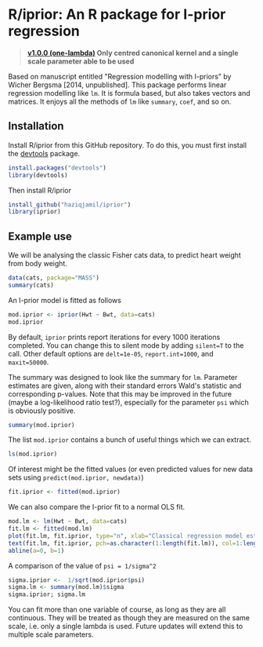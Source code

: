 # R/iprior: An R package for I-prior regression

>**[v1.0.0 (one-lambda)](https://github.com/haziqjamil/iprior/releases/tag/v1.0.0) Only centred canonical kernel and a single scale parameter able to be used**

Based on manuscript entitled "Regression modelling with I-priors" by Wicher Bergsma [2014, unpublished]. This package performs linear regression modelling like `lm`. It is formula based, but also takes vectors and matrices. It enjoys all the methods of `lm` like `summary`, `coef`, and so on.

## Installation
Install R/iprior from this GitHub repository. To do this, you must first install the [devtools](https://github.com/hadley/devtools) package.

```r
install.packages("devtools")
library(devtools)
```

Then install R/iprior

```r
install_github("haziqjamil/iprior")
library(iprior)
```

## Example use
We will be analysing the classic Fisher cats data, to predict heart weight from body weight.

```r
data(cats, package="MASS")
summary(cats)
```

An I-prior model is fitted as follows
```r
mod.iprior <- iprior(Hwt ~ Bwt, data=cats)
mod.iprior
```

By default, `iprior` prints report iterations for every 1000 iterations completed. You can change this to silent mode by adding `silent=T` to the call. Other default options are `delt=1e-05`, `report.int=1000`, and `maxit=50000`.

The summary was designed to look like the summary for `lm`. Parameter estimates are given, along with their standard errors Wald's statistic and corresponding p-values. Note that this may be improved in the future (maybe a log-likelihood ratio test?), especially for the parameter `psi` which is obviously positive.
```r
summary(mod.iprior)
```

The list `mod.iprior` contains a bunch of useful things which we can extract.
```r
ls(mod.iprior)
```

Of interest might be the fitted values (or even predicted values for new data sets using `predict(mod.iprior, newdata)`)
```r
fit.iprior <- fitted(mod.iprior)
```

We can also compare the I-prior fit to a normal OLS fit.
```r
mod.lm <- lm(Hwt ~ Bwt, data=cats)
fit.lm <- fitted(mod.lm)
plot(fit.lm, fit.iprior, type="n", xlab="Classical regression model estimates", ylab="I-prior estimates", main="Comparison between I-prior and classical regression predicted values")
text(fit.lm, fit.iprior, pch=as.character(1:length(fit.lm)), col=1:length(fit.lm), cex=0.7)
abline(a=0, b=1)
```

A comparison of the value of `psi = 1/sigma^2`
```r
sigma.iprior <-  1/sqrt(mod.iprior$psi)
sigma.lm <- summary(mod.lm)$sigma
sigma.iprior; sigma.lm
```

You can fit more than one variable of course, as long as they are all continuous. They will be treated as though they are measured on the same scale, i.e. only a single lambda is used. Future updates will extend this to multiple scale parameters.

